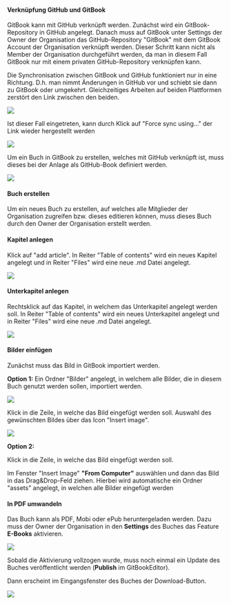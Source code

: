 #### Verknüpfung GitHub und GitBook
GitBook kann mit GitHub verknüpft werden. Zunächst wird ein GitBook-Repository in GitHub angelegt. Danach muss auf GitBook unter Settings der Owner der Organisation das GitHub-Repository "GitBook" mit dem GitBook Account der Organisation verknüpft werden. Dieser Schritt kann nicht als Member der Organisation durchgeführt werden, da man in diesem Fall GitBook nur mit einem privaten GitHub-Repository verknüpfen kann.

Die Synchronisation zwischen GitBook und GitHub funktioniert nur in eine Richtung. D.h. man nimmt Änderungen in GitHub vor und schiebt sie dann zu GitBook oder umgekehrt. Gleichzeitiges Arbeiten auf beiden Plattformen zerstört den Link zwischen den beiden. 

![](/Bilder/GitBook/GitBook8.png)

Ist dieser Fall eingetreten, kann durch Klick auf "Force sync using..." der Link wieder hergestellt werden

![](/Bilder/GitBook/GitBook7.PNG)

Um ein Buch in GitBook zu erstellen, welches mit GitHub verknüpft ist, muss dieses bei der Anlage als GitHub-Book definiert werden.

![](/Bilder/GitBook/GitBook1.PNG)

#### Buch erstellen
Um ein neues Buch zu erstellen, auf welches alle Mitglieder der Organisation zugreifen bzw. dieses editieren können, muss dieses Buch durch den Owner der Organisation erstellt werden.

#### Kapitel anlegen

Klick auf "add article". In Reiter "Table of contents" wird ein neues Kapitel angelegt und in  Reiter "Files" wird eine neue .md Datei angelegt.

![](/Bilder/GitBook/GitBook2.PNG)

#### Unterkapitel anlegen

Rechtsklick auf das Kapitel, in welchem das Unterkapitel angelegt werden soll. In Reiter "Table of contents" wird ein neues Unterkapitel angelegt und in  Reiter "Files" wird eine neue .md Datei angelegt.

![](/Bilder/GitBook/GitBook4.PNG)

#### Bilder einfügen

Zunächst muss das Bild in GitBook importiert werden. 

**Option 1:** Ein Ordner "Bilder" angelegt, in welchem alle Bilder, die in diesem Buch genutzt werden sollen, importiert werden.

![](/Bilder/GitBook/GitBook5.PNG)

Klick in die Zeile, in welche das Bild eingefügt werden soll. Auswahl des gewünschten Bildes über das Icon "Insert image".

![](/Bilder/GitBook/GitBook6.PNG)

**Option 2:** 

Klick in die Zeile, in welche das Bild eingefügt werden soll.

Im Fenster "Insert Image" **"From Computer"** auswählen und dann das Bild in das Drag&Drop-Feld ziehen. Hierbei wird automatische ein Ordner "assets" angelegt, in welchen alle Bilder eingefügt werden

#### In PDF umwandeln

Das Buch kann als PDF, Mobi oder ePub heruntergeladen werden. Dazu muss der Owner der Organisation in den **Settings** des Buches das Feature **E-Books** aktivieren. 

![](/assets/PDF.png)

Sobald die Aktivierung vollzogen wurde, muss noch einmal ein Update des Buches veröffentlicht werden (**Publish** im GitBookEditor).

Dann erscheint im Eingangsfenster des Buches der Download-Button.

![](/assets/PDf2.PNG)













